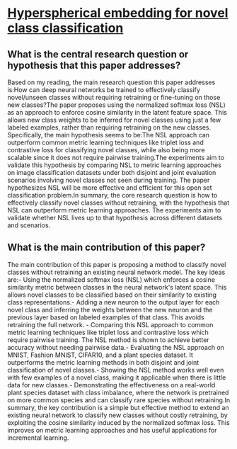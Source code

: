 # [Hyperspherical embedding for novel class classification](https://arxiv.org/abs/2102.03243v2)

## What is the central research question or hypothesis that this paper addresses?

Based on my reading, the main research question this paper addresses is:How can deep neural networks be trained to effectively classify novel/unseen classes without requiring retraining or fine-tuning on those new classes?The paper proposes using the normalized softmax loss (NSL) as an approach to enforce cosine similarity in the latent feature space. This allows new class weights to be inferred for novel classes using just a few labeled examples, rather than requiring retraining on the new classes. Specifically, the main hypothesis seems to be:The NSL approach can outperform common metric learning techniques like triplet loss and contrastive loss for classifying novel classes, while also being more scalable since it does not require pairwise training.The experiments aim to validate this hypothesis by comparing NSL to metric learning approaches on image classification datasets under both disjoint and joint evaluation scenarios involving novel classes not seen during training. The paper hypothesizes NSL will be more effective and efficient for this open set classification problem.In summary, the core research question is how to effectively classify novel classes without retraining, with the hypothesis that NSL can outperform metric learning approaches. The experiments aim to validate whether NSL lives up to that hypothesis across different datasets and scenarios.


## What is the main contribution of this paper?

The main contribution of this paper is proposing a method to classify novel classes without retraining an existing neural network model. The key ideas are:- Using the normalized softmax loss (NSL) which enforces a cosine similarity metric between classes in the neural network's latent space. This allows novel classes to be classified based on their similarity to existing class representations.- Adding a new neuron to the output layer for each novel class and inferring the weights between the new neuron and the previous layer based on labeled examples of that class. This avoids retraining the full network. - Comparing this NSL approach to common metric learning techniques like triplet loss and contrastive loss which require pairwise training. The NSL method is shown to achieve better accuracy without needing pairwise data.- Evaluating the NSL approach on MNIST, Fashion MNIST, CIFAR10, and a plant species dataset. It outperforms the metric learning methods in both disjoint and joint classification of novel classes.- Showing the NSL method works well even with few examples of a novel class, making it applicable when there is little data for new classes.- Demonstrating the effectiveness on a real-world plant species dataset with class imbalance, where the network is pretrained on more common species and can classify rare species without retraining.In summary, the key contribution is a simple but effective method to extend an existing neural network to classify new classes without costly retraining, by exploiting the cosine similarity induced by the normalized softmax loss. This improves on metric learning approaches and has useful applications for incremental learning.
